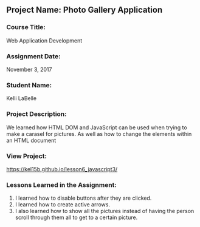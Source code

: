 ## Project Name:  Photo Gallery Application

### Course Title:
Web Application Development

### Assignment Date:  
November 3, 2017

### Student Name:  
Kelli LaBelle

### Project Description:
We learned how HTML DOM and JavaScript can be used when trying to make a carasel for pictures. As well as how to change the elements within an HTML document

### View Project:
https://kel15b.github.io/lesson6_javascript3/

### Lessons Learned in the Assignment:
1. I learned how to disable buttons after they are clicked.
2. I learned how to create active arrows.
3. I also learned how to show all the pictures instead of having the person scroll through them all to get to a certain picture.